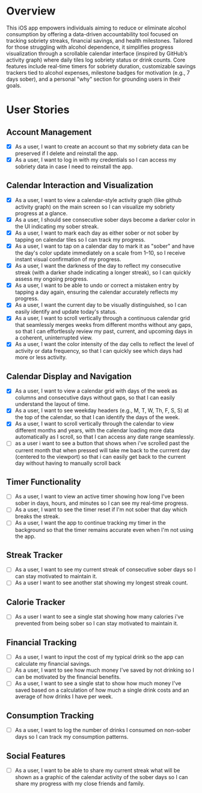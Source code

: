 # Overview

This iOS app empowers individuals aiming to reduce or eliminate alcohol consumption by offering a data-driven accountability tool focused on tracking sobriety streaks, financial savings, and health milestones. Tailored for those struggling with alcohol dependence, it simplifies progress visualization through a scrollable calendar interface (inspired by GitHub’s activity graph) where daily tiles log sobriety status or drink counts. Core features include real-time timers for sobriety duration, customizable savings trackers tied to alcohol expenses, milestone badges for motivation (e.g., 7 days sober), and a personal "why" section for grounding users in their goals.

# User Stories

## Account Management
- [x] As a user, I want to create an account so that my sobriety data can be preserved if I delete and reinstall the app.
- [x] As a user, I want to log in with my credentials so I can access my sobriety data in case I need to reinstall the app.

## Calendar Interaction and Visualization
- [x] As a user, I want to view a calendar-style activity graph (like github activity graph) on the main screen so I can visualize my sobriety progress at a glance.
- [x] As a user, I should see consecutive sober days become a darker color in the UI indicating my sober streak.
- [x] As a user, I want to mark each day as either sober or not sober by tapping on calendar tiles so I can track my progress.
- [x] As a user, I want to tap on a calendar day to mark it as "sober" and have the day's color update immediately on a scale from 1–10, so I receive instant visual confirmation of my progress.
- [x] As a user, I want the darkness of the day to reflect my consecutive streak (with a darker shade indicating a longer streak), so I can quickly assess my ongoing progress.
- [x] As a user, I want to be able to undo or correct a mistaken entry by tapping a day again, ensuring the calendar accurately reflects my progress.
- [x] As a user, I want the current day to be visually distinguished, so I can easily identify and update today's status.
- [x] As a user, I want to scroll vertically through a continuous calendar grid that seamlessly merges weeks from different months without any gaps, so that I can effortlessly review my past, current, and upcoming days in a coherent, uninterrupted view.
- [x] As a user, I want the color intensity of the day cells to reflect the level of activity or data frequency, so that I can quickly see which days had more or less activity.

## Calendar Display and Navigation
- [x] As a user, I want to view a calendar grid with days of the week as columns and consecutive days without gaps, so that I can easily understand the layout of time.
- [x] As a user, I want to see weekday headers (e.g., M, T, W, Th, F, S, S) at the top of the calendar, so that I can identify the days of the week.
- [x] As a user, I want to scroll vertically through the calendar to view different months and years, with the calendar loading more data automatically as I scroll, so that I can access any date range seamlessly.
- [ ] as a user i want to see a button that shows when i've scrolled past the current month that when pressed will take me back to the currrent day (centered to the viewport) so that i can easily get back to the current day without having to manually scroll back

## Timer Functionality
- [ ] As a user, I want to view an active timer showing how long I've been sober in days, hours, and minutes so I can see my real-time progress.
- [ ] As a user, I want to see the timer reset if I'm not sober that day which breaks the streak.
- [ ] As a user, I want the app to continue tracking my timer in the background so that the timer remains accurate even when I'm not using the app.

## Streak Tracker
- [ ] As a user, I want to see my current streak of consecutive sober days so I can stay motivated to maintain it.
- [ ] As a user I want to see another stat showing my longest streak count.

## Calorie Tracker
- [ ] As a user I want to see a single stat showing how many calories i've prevented from being sober so I can stay motivated to maintain it.

## Financial Tracking
- [ ] As a user, I want to input the cost of my typical drink so the app can calculate my financial savings.
- [ ] As a user, I want to see how much money I've saved by not drinking so I can be motivated by the financial benefits.
- [ ] As a user, I want to see a single stat to show how much money I've saved based on a calculation of how much a single drink costs and an average of how drinks I have per week.

## Consumption Tracking
- [ ] As a user, I want to log the number of drinks I consumed on non-sober days so I can track my consumption patterns.

## Social Features
- [ ] As a user, I want to be able to share my current streak what will be shown as a graphic of the calendar activity of the sober days so I can share my progress with my close friends and family.




